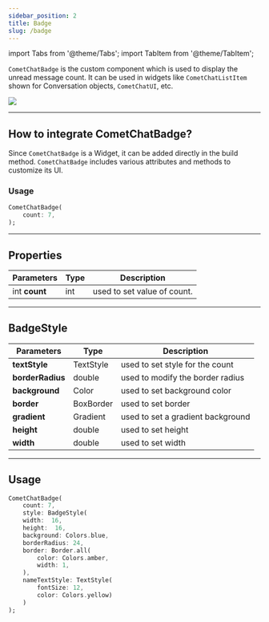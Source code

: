 ```yaml
---
sidebar_position: 2
title: Badge
slug: /badge
---
```


import Tabs from '@theme/Tabs';
import TabItem from '@theme/TabItem';

`CometChatBadge` is the custom component which is used to display the unread message count. It can be used in widgets like `CometChatListItem` shown for Conversation objects, `CometChatUI`, etc.

![](assets/1644915433.gif)

---

## How to integrate CometChatBadge?

Since `CometChatBadge` is a Widget, it can be added directly in the build method. `CometChatBadge` includes various attributes and methods to customize its UI.

### Usage

<Tabs>

<TabItem value="Dart" label="Dart">

```dart
CometChatBadge(
    count: 7,
);
```

</TabItem>

</Tabs>

---

## Properties

| Parameters | Type | Description | 
| ---- | ---- | ---- | 
| int **count** | int | used to set value of count. | 

---

## BadgeStyle

| Parameters | Type | Description | 
| ---- | ---- | ---- | 
| **textStyle** | TextStyle | used to set style for the count | 
| **borderRadius** | double | used to modify the border radius | 
| **background** | Color | used to set background color | 
| **border** | BoxBorder | used to set border | 
| **gradient** | Gradient | used to set a gradient background | 
| **height** | double | used to set height | 
| **width** | double | used to set width | 

---

## Usage

<Tabs>

<TabItem value="Dart" label="Dart">

```dart
CometChatBadge(
    count: 7,
    style: BadgeStyle(
    width:  16,
    height:  16,
    background: Colors.blue,
    borderRadius: 24,
    border: Border.all(
        color: Colors.amber,
        width: 1,
    ),
    nameTextStyle: TextStyle(
        fontSize: 12, 
        color: Colors.yellow)
    )
);
```

</TabItem>

</Tabs>

